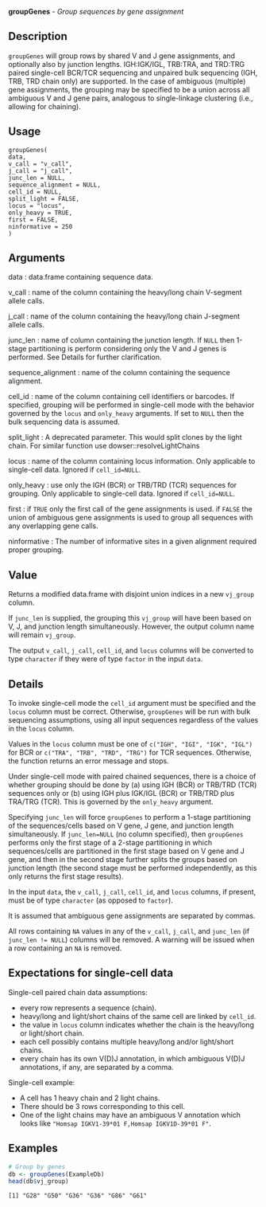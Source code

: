 **groupGenes** - *Group sequences by gene assignment*

Description
--------------------

`groupGenes` will group rows by shared V and J gene assignments, 
and optionally also by junction lengths. IGH:IGK/IGL, TRB:TRA, and TRD:TRG 
paired single-cell BCR/TCR sequencing and unpaired bulk sequencing 
(IGH, TRB, TRD chain only) are supported. In the case of ambiguous (multiple) 
gene assignments, the grouping may be specified to be a union across all 
ambiguous V and J gene pairs, analogous to single-linkage clustering 
(i.e., allowing for chaining).


Usage
--------------------
```
groupGenes(
data,
v_call = "v_call",
j_call = "j_call",
junc_len = NULL,
sequence_alignment = NULL,
cell_id = NULL,
split_light = FALSE,
locus = "locus",
only_heavy = TRUE,
first = FALSE,
ninformative = 250
)
```

Arguments
-------------------

data
:   data.frame containing sequence data.

v_call
:   name of the column containing the heavy/long chain 
V-segment allele calls.

j_call
:   name of the column containing the heavy/long chain 
J-segment allele calls.

junc_len
:   name of column containing the junction length.
If `NULL` then 1-stage partitioning is perform
considering only the V and J genes is performed. 
See Details for further clarification.

sequence_alignment
:   name of the column containing the sequence alignment.

cell_id
:   name of the column containing cell identifiers or barcodes. 
If specified, grouping will be performed in single-cell mode
with the behavior governed by the `locus` and 
`only_heavy` arguments. If set to `NULL` then the 
bulk sequencing data is assumed.

split_light
:   A deprecated parameter. This would split clones by the light chain.
For similar function use dowser::resolveLightChains

locus
:   name of the column containing locus information. 
Only applicable to single-cell data.
Ignored if `cell_id=NULL`.

only_heavy
:   use only the IGH (BCR) or TRB/TRD (TCR) sequences 
for grouping. Only applicable to single-cell data.
Ignored if `cell_id=NULL`.

first
:   if `TRUE` only the first call of the gene assignments 
is used. if `FALSE` the union of ambiguous gene 
assignments is used to group all sequences with any 
overlapping gene calls.

ninformative
:   The number of informative sites in a given alignment 
required proper grouping.




Value
-------------------

Returns a modified data.frame with disjoint union indices 
in a new `vj_group` column. 

If `junc_len` is supplied, the grouping this `vj_group` 
will have been based on V, J, and junction length simultaneously. However, 
the output column name will remain `vj_group`.

The output `v_call`, `j_call`, `cell_id`, and `locus`
columns will be converted to type `character` if they were of type 
`factor` in the input `data`.


Details
-------------------

To invoke single-cell mode the `cell_id` argument must be specified and the `locus` 
column must be correct. Otherwise, `groupGenes` will be run with bulk sequencing assumptions, 
using all input sequences regardless of the values in the `locus` column.

Values in the `locus` column must be one of `c("IGH", "IGI", "IGK", "IGL")` for BCR 
or `c("TRA", "TRB", "TRD", "TRG")` for TCR sequences. Otherwise, the function returns an 
error message and stops.

Under single-cell mode with paired chained sequences, there is a choice of whether 
grouping should be done by (a) using IGH (BCR) or TRB/TRD (TCR) sequences only or
(b) using IGH plus IGK/IGL (BCR) or TRB/TRD plus TRA/TRG (TCR). 
This is governed by the `only_heavy` argument.

Specifying `junc_len` will force `groupGenes` to perform a 1-stage partitioning of the 
sequences/cells based on V gene, J gene, and junction length simultaneously. 
If `junc_len=NULL` (no column specified), then `groupGenes` performs only the first 
stage of a 2-stage partitioning in which sequences/cells are partitioned in the first stage 
based on V gene and J gene, and then in the second stage further splits the groups based on 
junction length (the second stage must be performed independently, as this only returns the
first stage results).

In the input `data`, the `v_call`, `j_call`, `cell_id`, and `locus` 
columns, if present, must be of type `character` (as opposed to `factor`). 

It is assumed that ambiguous gene assignments are separated by commas.

All rows containing `NA` values in any of the `v_call`, `j_call`, and `junc_len` 
(if `junc_len != NULL`) columns will be removed. A warning will be issued when a row 
containing an `NA` is removed.


Expectations for single-cell data
-------------------



Single-cell paired chain data assumptions:

+  every row represents a sequence (chain).
+  heavy/long and light/short chains of the same cell are linked by `cell_id`.
+  the value in `locus` column indicates whether the chain is the heavy/long or light/short chain.
+  each cell possibly contains multiple heavy/long and/or light/short chains.
+  every chain has its own V(D)J annotation, in which ambiguous V(D)J 
annotations, if any, are separated by a comma.


Single-cell example:

+  A cell has 1 heavy chain and 2 light chains.
+  There should be 3 rows corresponding to this cell.
+  One of the light chains may have an ambiguous V annotation which looks like `"Homsap IGKV1-39*01 F,Homsap IGKV1D-39*01 F"`.




Examples
-------------------

```R
# Group by genes
db <- groupGenes(ExampleDb)
head(db$vj_group)

```


```
[1] "G28" "G50" "G36" "G36" "G86" "G61"

```








